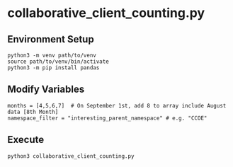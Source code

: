 # collaborative_client_counting.py

## Environment Setup
  ```
  python3 -m venv path/to/venv        
  source path/to/venv/bin/activate
  python3 -m pip install pandas
  ```

## Modify Variables
  ```
  months = [4,5,6,7]  # On September 1st, add 8 to array include August data [8th Month]
  namespace_filter = "interesting_parent_namespace" # e.g. "CCOE"
  ```

## Execute
    python3 collaborative_client_counting.py
